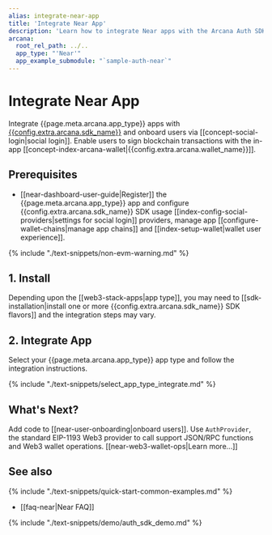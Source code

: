 ```yaml
---
alias: integrate-near-app
title: 'Integrate Near App'
description: 'Learn how to integrate Near apps with the Arcana Auth SDK, onboard users and allow them to use the Near blockchain and sign transactions via Arcana wallet.'
arcana:
  root_rel_path: ../..
  app_type: "'Near'"
  app_example_submodule: "`sample-auth-near`"
---
```


# Integrate Near App

Integrate {{page.meta.arcana.app_type}} apps with [{{config.extra.arcana.sdk_name}}]({{page.meta.arcana.root_rel_path}}/concepts/authsdk.md) and onboard users via [[concept-social-login|social login]]. Enable users to sign blockchain transactions with the in-app [[concept-index-arcana-wallet|{{config.extra.arcana.wallet_name}}]].

## Prerequisites

* [[near-dashboard-user-guide|Register]] the {{page.meta.arcana.app_type}} app and configure {{config.extra.arcana.sdk_name}} SDK usage [[index-config-social-providers|settings for social login]] providers, manage app [[configure-wallet-chains|manage app chains]] and [[index-setup-wallet|wallet user experience]].

{% include "./text-snippets/non-evm-warning.md" %}

## 1. Install 
     
Depending upon the [[web3-stack-apps|app type]], you may need to [[sdk-installation|install one or more {{config.extra.arcana.sdk_name}} SDK flavors]] and the integration steps may vary. 

## 2. Integrate App

Select your {{page.meta.arcana.app_type}} app type and follow the integration instructions.

{% include "./text-snippets/select_app_type_integrate.md" %}

## What's Next?

Add code to [[near-user-onboarding|onboard users]]. Use `AuthProvider`, the standard EIP-1193 Web3 provider to call support JSON/RPC functions and Web3 wallet operations. [[near-web3-wallet-ops|Learn more...]]

## See also

{% include "./text-snippets/quick-start-common-examples.md" %}

* [[faq-near|Near FAQ]]

{% include "./text-snippets/demo/auth_sdk_demo.md" %}
